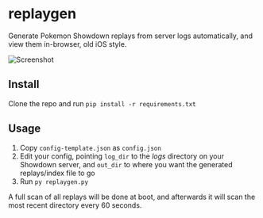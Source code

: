 # replaygen
Generate Pokemon Showdown replays from server logs automatically, and view them in-browser, old iOS style.

![Screenshot](https://i.imgur.com/ja8Jq7l.png)

## Install
Clone the repo and run `pip install -r requirements.txt`

## Usage
1. Copy `config-template.json` as `config.json`
2. Edit your config, pointing `log_dir` to the *logs* directory on your Showdown server, and `out_dir` to where you want the generated replays/index file to go
3. Run `py replaygen.py`

A full scan of all replays will be done at boot, and afterwards it will scan the most recent directory every 60 seconds.
